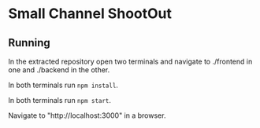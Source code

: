 ﻿# Small Channel ShootOut

## Running
In the extracted repository open two terminals and navigate to ./frontend in one and ./backend in the other.

In both terminals run `npm install`.

In both terminals run `npm start`.

Navigate to "http://localhost:3000" in a browser.
